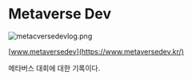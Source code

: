 # Metaverse Dev

![metacversedevlog.png](./assets/metacversedevlog.png)

[www.metaversedev](https://www.metaversedev.kr/)

메타버스 대회에 대한 기록이다.